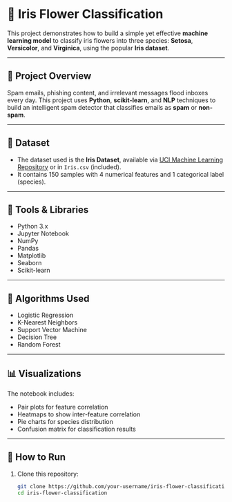 # 🌸 Iris Flower Classification

This project demonstrates how to build a simple yet effective **machine learning model** to classify iris flowers into three species: **Setosa**, **Versicolor**, and **Virginica**, using the popular **Iris dataset**.

---

## 📌 Project Overview

Spam emails, phishing content, and irrelevant messages flood inboxes every day. This project uses **Python**, **scikit-learn**, and **NLP** techniques to build an intelligent spam detector that classifies emails as **spam** or **non-spam**.

---

## 📂 Dataset

- The dataset used is the **Iris Dataset**, available via [UCI Machine Learning Repository](https://archive.ics.uci.edu/ml/datasets/iris) or in `Iris.csv` (included).
- It contains 150 samples with 4 numerical features and 1 categorical label (species).

---

## 🔧 Tools & Libraries

- Python 3.x
- Jupyter Notebook
- NumPy
- Pandas
- Matplotlib
- Seaborn
- Scikit-learn

---

## 🧠 Algorithms Used

- Logistic Regression  
- K-Nearest Neighbors  
- Support Vector Machine  
- Decision Tree  
- Random Forest  

---

## 📊 Visualizations

The notebook includes:
- Pair plots for feature correlation
- Heatmaps to show inter-feature correlation
- Pie charts for species distribution
- Confusion matrix for classification results

---

## 🚀 How to Run

1. Clone this repository:
   ```bash
   git clone https://github.com/your-username/iris-flower-classification.git
   cd iris-flower-classification
